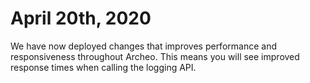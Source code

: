
# April 20th, 2020

We have now deployed changes that improves performance and responsiveness throughout Archeo. This means you will see improved response times when calling the logging API.
